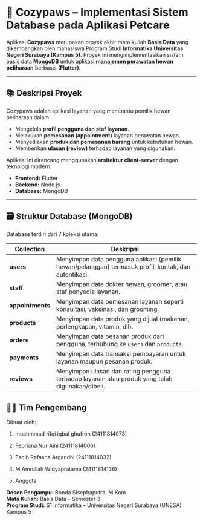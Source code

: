 # 🐾 Cozypaws – Implementasi Sistem Database pada Aplikasi Petcare

Aplikasi **Cozypaws** merupakan proyek akhir mata kuliah **Basis Data** yang dikembangkan oleh mahasiswa Program Studi **Informatika Universitas Negeri Surabaya (Kampus 5)**.  Proyek ini mengimplementasikan sistem basis data **MongoDB** untuk aplikasi **manajemen perawatan hewan peliharaan** berbasis **(Flutter)**.

---

## 📚 Deskripsi Proyek

Cozypaws adalah aplikasi layanan yang membantu pemilik hewan peliharaan dalam:
- Mengelola **profil pengguna dan staf layanan**.
- Melakukan **pemesanan (appointment)** layanan perawatan hewan.
- Menyediakan **produk dan pemesanan barang** untuk kebutuhan hewan.
- Memberikan **ulasan (review)** terhadap layanan yang digunakan.

Aplikasi ini dirancang menggunakan **arsitektur client-server** dengan teknologi modern:
- **Frontend:** Flutter  
- **Backend:** Node.js  
- **Database:** MongoDB  

---

## 🗃️ Struktur Database (MongoDB)

Database terdiri dari 7 koleksi utama:

| Collection | Deskripsi |
|-------------|------------|
| **users** | Menyimpan data pengguna aplikasi (pemilik hewan/pelanggan) termasuk profil, kontak, dan autentikasi. |
| **staff** | Menyimpan data dokter hewan, groomer, atau staf penyedia layanan. |
| **appointments** | Menyimpan data pemesanan layanan seperti konsultasi, vaksinasi, dan grooming. |
| **products** | Menyimpan data produk yang dijual (makanan, perlengkapan, vitamin, dll). |
| **orders** | Menyimpan data pesanan produk dari pengguna, terhubung ke `users` dan `products`. |
| **payments** | Menyimpan data transaksi pembayaran untuk layanan maupun pesanan produk. |
| **reviews** | Menyimpan ulasan dan rating pengguna terhadap layanan atau produk yang telah digunakan/dibeli. |


## 👨‍💻 Tim Pengembang

Dibuat oleh:

1. muahmmad rifqi iqbal ghufron (24111814073)

2. Febriana Nur Aini (24111814006)

3. Faqih Rafasha Argandhi (24111814032)

4. M.Amrullah Widyapratama (24111814136)

5. Anggota

**Dosen Pengampu:** Bonda Sisephaputra, M.Kom  
**Mata Kuliah:** Basis Data – Semester 3  
**Program Studi:** S1 Informatika – Universitas Negeri Surabaya (UNESA) Kampus 5
